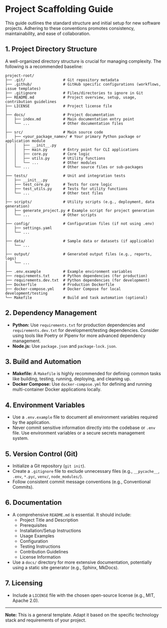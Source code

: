 # Project Scaffolding Guide

This guide outlines the standard structure and initial setup for new software projects. Adhering to these conventions promotes consistency, maintainability, and ease of collaboration.

## 1. Project Directory Structure

A well-organized directory structure is crucial for managing complexity. The following is a recommended baseline:

```
project-root/
├── .git/                 # Git repository metadata
├── .github/              # GitHub specific configurations (workflows, issue templates)
├── .gitignore            # Files/directories to ignore in Git
├── README.md             # Project overview, setup, usage, contribution guidelines
├── LICENSE               # Project license file
│
├── docs/                 # Project documentation
│   ├── index.md          # Main documentation entry point
│   └── ...               # Other documentation files
│
├── src/                  # Main source code
│   ├── <your_package_name>/ # Your primary Python package or application module
│   │   ├── __init__.py
│   │   ├── main.py       # Entry point for CLI applications
│   │   ├── core.py       # Core logic
│   │   ├── utils.py      # Utility functions
│   │   └── ...           # Other modules
│   └── ...               # Other source files or sub-packages
│
├── tests/                # Unit and integration tests
│   ├── __init__.py
│   ├── test_core.py      # Tests for core logic
│   ├── test_utils.py     # Tests for utility functions
│   └── ...               # Other test files
│
├── scripts/              # Utility scripts (e.g., deployment, data generation)
│   ├── generate_project.py # Example script for project generation
│   └── ...               # Other scripts
│
├── config/               # Configuration files (if not using .env)
│   ├── settings.yaml
│   └── ...
│
├── data/                 # Sample data or datasets (if applicable)
│   └── ...
│
├── output/               # Generated output files (e.g., reports, logs)
│   └── ...
│
├── .env.example          # Example environment variables
├── requirements.txt      # Python dependencies (for production)
├── requirements.dev.txt  # Python dependencies (for development)
├── Dockerfile            # Production Dockerfile
├── docker-compose.yml    # Docker Compose for local development/testing
└── Makefile              # Build and task automation (optional)
```

## 2. Dependency Management

-   **Python:** Use `requirements.txt` for production dependencies and `requirements.dev.txt` for development/testing dependencies. Consider using tools like Poetry or Pipenv for more advanced dependency management.
-   **Node.js:** Use `package.json` and `package-lock.json`.

## 3. Build and Automation

-   **Makefile:** A `Makefile` is highly recommended for defining common tasks like building, testing, running, deploying, and cleaning up.
-   **Docker Compose:** Use `docker-compose.yml` for defining and running multi-container Docker applications locally.

## 4. Environment Variables

-   Use a `.env.example` file to document all environment variables required by the application.
-   Never commit sensitive information directly into the codebase or `.env` file. Use environment variables or a secure secrets management system.

## 5. Version Control (Git)

-   Initialize a Git repository (`git init`).
-   Create a `.gitignore` file to exclude unnecessary files (e.g., `__pycache__`, `.env`, `*.pyc`, `venv/`, `node_modules/`).
-   Follow consistent commit message conventions (e.g., Conventional Commits).

## 6. Documentation

-   A comprehensive `README.md` is essential. It should include:
    -   Project Title and Description
    -   Prerequisites
    -   Installation/Setup Instructions
    -   Usage Examples
    -   Configuration
    -   Testing Instructions
    -   Contribution Guidelines
    -   License Information
-   Use a `docs/` directory for more extensive documentation, potentially using a static site generator (e.g., Sphinx, MkDocs).

## 7. Licensing

-   Include a `LICENSE` file with the chosen open-source license (e.g., MIT, Apache 2.0).

---

**Note:** This is a general template. Adapt it based on the specific technology stack and requirements of your project.
